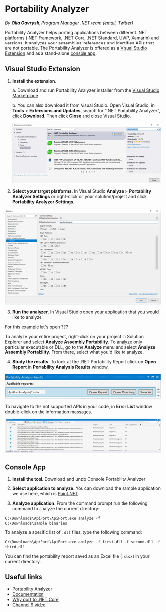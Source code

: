 # Portability Analyzer
*By **Olia Gavrysh**, Program Manager .NET team ([email](mailto:olia.gavrysh@microsoft.com), [Twitter](https://twitter.com/oliagavrysh))*

Portability Analyzer helps porting applications between different .NET platforms (.NET Framework, .NET Core, .NET Standard, UWP, Xamarin) and versions. It analyzes your assemblies' references and identifies APIs that are not portable. The Portability Analyzer is offered as a [Visual Studio Extension](https://marketplace.visualstudio.com/items?itemName=ConnieYau.NETPortabilityAnalyzer) and as a stand-alone [console app](https://github.com/Microsoft/dotnet-apiport/releases/latest).

## Visual Studio Extension

1. **Install the extension**.

    a. Download and run Portability Analyzer installer from the [Visual Studio Marketplace](https://marketplace.visualstudio.com/items?itemName=ConnieYau.NETPortabilityAnalyzer)

    b. You can also download it from Visual Studio. Open Visual Studio, in **Tools** > **Extensions and Updates**, search for ".NET Portability Analyzer", click **Download**. Then click **Close** and close Visual Studio.

    ![Visual Studio Extensions and Updates window showing how to download the analyzer](download-port-analyzer.jpg)

2. **Select your target platforms**. In Visual Studio **Analyze** > **Portability Analyzer Settings** or right-click on your solution/project and click **Portability Analyzer Settings**.

 ![Portability Analyzer Settings window](settings.jpg)

3. **Run the analyzer**. In Visual Studio open your application that you would like to analyze.

For this example let's open ???

To analyze your entire project, right-click on your project in Solution Explorer and select **Analyze Assembly Portability**. To analyze only particular executable or DLL, go to the **Analyze** menu and select **Analyze Assembly Portability**. From there, select what you'd like to analyze.

4. **Study the results**. To look at the .NET Portability Report click on **Open Report** in **Portability Analysis Results** window. 

![Portability Analysis Results showing the generated report file](results.jpg)

To navigate to the not supported APIs in your code, in **Error List** window double-click on the information massages. 

![Visual Studio Error List window showing information messages for not supported APIs](error-list.jpg)

## Console App

1. **Install the tool**. Download and unzip [Console Portability Analyzer](
https://github.com/Microsoft/dotnet-apiport/releases/download/2.5.0-alpha/ApiPort.zip)

2. **Select application to analyze**. You can download the sample application we use here, which is [Paint.NET](https://github.com/OliaG/hands-on-portability/releases/download/sample/sample_binaries.zip).

3. **Analyze application**. From the command prompt run the following command to analyze the current directory:

```
C:\Downloads\ApiPort\ApiPort.exe analyze -f C:\Downloads\sample_binaries
```

To analyze a specific list of `.dll` files, type the following command: 

```
C:\Downloads\ApiPort\ApiPort.exe analyze -f first.dll -f second.dll -f third.dll
```

You can find the portability report saved as an Excel file (`.xlsx`) in your current directory.

## Useful links

* [Portability Analyzer](https://github.com/Microsoft/dotnet-apiport/releases)
* [Documentation](
https://docs.microsoft.com/en-us/dotnet/standard/analyzers/portability-analyzer)
* [Why port to .NET Core](https://blogs.msdn.microsoft.com/dotnet/2016/02/10/porting-to-net-core/)
* [Channel 9 video](https://channel9.msdn.com/Blogs/Seth-Juarez/A-Brief-Look-at-the-NET-Portability-Analyzer)